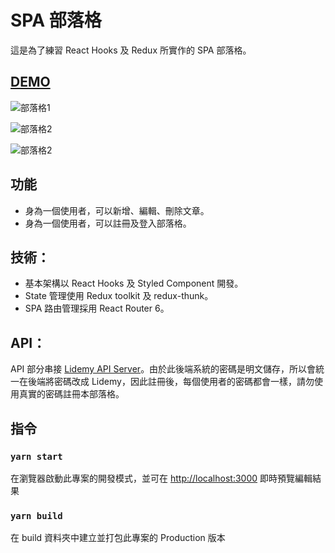 # SPA 部落格

這是為了練習 React Hooks 及 Redux 所實作的 SPA 部落格。

## [DEMO](https://nicolakacha.github.io/react-blog/)

![部落格1](https://i.imgur.com/sTz53JL.png)

![部落格2](https://i.imgur.com/m9zfeq3.png)

![部落格2](https://i.imgur.com/3WCIXI5.png)

## 功能

- 身為一個使用者，可以新增、編輯、刪除文章。
- 身為一個使用者，可以註冊及登入部落格。

## 技術：

- 基本架構以 React Hooks 及 Styled Component 開發。
- State 管理使用 Redux toolkit 及 redux-thunk。
- SPA 路由管理採用 React Router 6。

## API：
API 部分串接 [Lidemy API Server](https://github.com/Lidemy/lidemy-student-json-api-server)。由於此後端系統的密碼是明文儲存，所以會統一在後端將密碼改成 Lidemy，因此註冊後，每個使用者的密碼都會一樣，請勿使用真實的密碼註冊本部落格。

## 指令

### `yarn start`
在瀏覽器啟動此專案的開發模式，並可在 [http://localhost:3000](http://localhost:3000) 即時預覽編輯結果

### `yarn build`
在 build 資料夾中建立並打包此專案的 Production 版本
